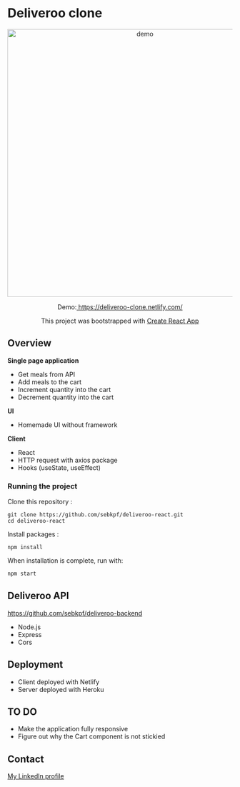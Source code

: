 # Deliveroo clone

<p align="center">
	<img
			width="600"
			alt="demo"
			src="https://github.com/sebkpf/deliveroo-react/blob/master/documentation/demo.gif">
</p>

<p align="center">
  Demo:<a href="https://deliveroo-clone.netlify.com/" target="_blank"> https://deliveroo-clone.netlify.com/</a>
</p>
<p align="center">
 This project was bootstrapped with <a href=https://github.com/facebook/create-react-app. target="_blank">Create React App</a>
</p>

## Overview

**Single page application**

- Get meals from API
- Add meals to the cart
- Increment quantity into the cart
- Decrement quantity into the cart

**UI**

- Homemade UI without framework

**Client**

- React
- HTTP request with axios package
- Hooks (useState, useEffect)

### Running the project

Clone this repository :

```
git clone https://github.com/sebkpf/deliveroo-react.git
cd deliveroo-react
```

Install packages :

```
npm install
```

When installation is complete, run with:

```bash
npm start
```

## Deliveroo API

<a href="https://github.com/sebkpf/deliveroo-backend">https://github.com/sebkpf/deliveroo-backend</a>

- Node.js
- Express
- Cors

## Deployment

- Client deployed with Netlify
- Server deployed with Heroku

## TO DO

- Make the application fully responsive
- Figure out why the Cart component is not stickied

## Contact

<a href="https://www.linkedin.com/in/sebastienkempf/" target="_blank">My LinkedIn profile</a>
